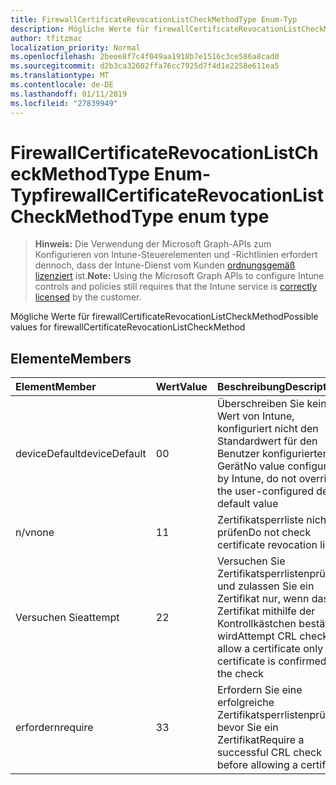 ```yaml
---
title: FirewallCertificateRevocationListCheckMethodType Enum-Typ
description: Mögliche Werte für firewallCertificateRevocationListCheckMethod
author: tfitzmac
localization_priority: Normal
ms.openlocfilehash: 2beee8f7c4f049aa1918b7e1516c3ce586a8cad0
ms.sourcegitcommit: d2b3ca32602ffa76cc7925d7f4d1e2258e611ea5
ms.translationtype: MT
ms.contentlocale: de-DE
ms.lasthandoff: 01/11/2019
ms.locfileid: "27839949"
---
```

# <a name="firewallcertificaterevocationlistcheckmethodtype-enum-type"></a><span data-ttu-id="15fa5-103">FirewallCertificateRevocationListCheckMethodType Enum-Typ</span><span class="sxs-lookup"><span data-stu-id="15fa5-103">firewallCertificateRevocationListCheckMethodType enum type</span></span>

> <span data-ttu-id="15fa5-104">**Hinweis:** Die Verwendung der Microsoft Graph-APIs zum Konfigurieren von Intune-Steuerelementen und -Richtlinien erfordert dennoch, dass der Intune-Dienst vom Kunden [ordnungsgemäß lizenziert](https://go.microsoft.com/fwlink/?linkid=839381) ist.</span><span class="sxs-lookup"><span data-stu-id="15fa5-104">**Note:** Using the Microsoft Graph APIs to configure Intune controls and policies still requires that the Intune service is [correctly licensed](https://go.microsoft.com/fwlink/?linkid=839381) by the customer.</span></span>

<span data-ttu-id="15fa5-105">Mögliche Werte für firewallCertificateRevocationListCheckMethod</span><span class="sxs-lookup"><span data-stu-id="15fa5-105">Possible values for firewallCertificateRevocationListCheckMethod</span></span>
## <a name="members"></a><span data-ttu-id="15fa5-106">Elemente</span><span class="sxs-lookup"><span data-stu-id="15fa5-106">Members</span></span>
|<span data-ttu-id="15fa5-107">Element</span><span class="sxs-lookup"><span data-stu-id="15fa5-107">Member</span></span>|<span data-ttu-id="15fa5-108">Wert</span><span class="sxs-lookup"><span data-stu-id="15fa5-108">Value</span></span>|<span data-ttu-id="15fa5-109">Beschreibung</span><span class="sxs-lookup"><span data-stu-id="15fa5-109">Description</span></span>|
|:---|:---|:---|
|<span data-ttu-id="15fa5-110">deviceDefault</span><span class="sxs-lookup"><span data-stu-id="15fa5-110">deviceDefault</span></span>|<span data-ttu-id="15fa5-111">0</span><span class="sxs-lookup"><span data-stu-id="15fa5-111">0</span></span>|<span data-ttu-id="15fa5-112">Überschreiben Sie keinen Wert von Intune, konfiguriert nicht den Standardwert für den Benutzer konfigurierten Gerät</span><span class="sxs-lookup"><span data-stu-id="15fa5-112">No value configured by Intune, do not override the user-configured device default value</span></span>|
|<span data-ttu-id="15fa5-113">n/v</span><span class="sxs-lookup"><span data-stu-id="15fa5-113">none</span></span>|<span data-ttu-id="15fa5-114">1</span><span class="sxs-lookup"><span data-stu-id="15fa5-114">1</span></span>|<span data-ttu-id="15fa5-115">Zertifikatsperrliste nicht prüfen</span><span class="sxs-lookup"><span data-stu-id="15fa5-115">Do not check certificate revocation list</span></span>|
|<span data-ttu-id="15fa5-116">Versuchen Sie</span><span class="sxs-lookup"><span data-stu-id="15fa5-116">attempt</span></span>|<span data-ttu-id="15fa5-117">2</span><span class="sxs-lookup"><span data-stu-id="15fa5-117">2</span></span>|<span data-ttu-id="15fa5-118">Versuchen Sie Zertifikatsperrlistenprüfung und zulassen Sie ein Zertifikat nur, wenn das Zertifikat mithilfe der Kontrollkästchen bestätigt wird</span><span class="sxs-lookup"><span data-stu-id="15fa5-118">Attempt CRL check and allow a certificate only if the certificate is confirmed by the check</span></span>|
|<span data-ttu-id="15fa5-119">erfordern</span><span class="sxs-lookup"><span data-stu-id="15fa5-119">require</span></span>|<span data-ttu-id="15fa5-120">3</span><span class="sxs-lookup"><span data-stu-id="15fa5-120">3</span></span>|<span data-ttu-id="15fa5-121">Erfordern Sie eine erfolgreiche Zertifikatsperrlistenprüfung, bevor Sie ein Zertifikat</span><span class="sxs-lookup"><span data-stu-id="15fa5-121">Require a successful CRL check before allowing a certificate</span></span>|



